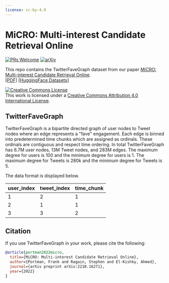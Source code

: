 ```yaml
---
license: cc-by-4.0
---
```


# MiCRO: Multi-interest Candidate Retrieval Online
[![PRs Welcome](https://img.shields.io/badge/PRs-welcome-green.svg?style=flat-square)](http://makeapullrequest.com)
[![arXiv](https://img.shields.io/badge/arXiv-2201.11675-b31b1b.svg)](https://arxiv.org/abs/2210.16271)

This repo contains the TwitterFaveGraph dataset from our paper [MiCRO: Multi-interest Candidate Retrieval Online](). <br />
[[PDF]](https://arxiv.org/pdf/2210.16271.pdf)
[[HuggingFace Datasets]](https://huggingface.co/Twitter)

<a rel="license" href="http://creativecommons.org/licenses/by/4.0/"><img alt="Creative Commons License" style="border-width:0" src="https://i.creativecommons.org/l/by/4.0/88x31.png" /></a><br />This work is licensed under a <a rel="license" href="http://creativecommons.org/licenses/by/4.0/">Creative Commons Attribution 4.0 International License</a>.

## TwitterFaveGraph

TwitterFaveGraph is a bipartite directed graph of user nodes to Tweet nodes where an edge represents a "fave" engagement. Each edge is binned into predetermined time chunks which are assigned as ordinals. These ordinals are contiguous and respect time ordering. In total TwitterFaveGraph has 6.7M user nodes, 13M Tweet nodes, and 283M edges. The maximum degree for users is 100 and the minimum degree for users is 1. The maximum
degree for Tweets is 280k and the minimum degree for Tweets is 5.

The data format is displayed below.

| user_index | tweet_index | time_chunk |
| ------------- | ------------- |  ---- |
| 1   | 2 | 1 |
| 2   | 1 | 1 |
| 3   | 3 | 2 |

## Citation
If you use TwitterFaveGraph in your work, please cite the following:
```bib
@article{portman2022micro,
  title={MiCRO: Multi-interest Candidate Retrieval Online},
  author={Portman, Frank and Ragain, Stephen and El-Kishky, Ahmed},
  journal={arXiv preprint arXiv:2210.16271},
  year={2022}
}
```
